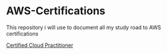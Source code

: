 # AWS-Certifications
This repository i will use to document all my study road to AWS certifications

[Certified Cloud Practitioner](./CloudPractitioner/)
